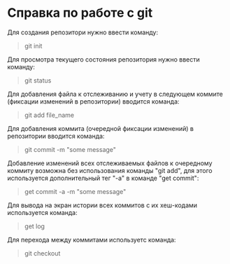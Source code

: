 # Справка по работе с git
Для создания репозитори нужно ввести команду:
> git init

Для просмотра текущего состояния репозитория нужно ввести команду:
> git status

Для добавления файла к отслеживанию и учету в следующем коммите (фиксации изменений в репозитории) вводится команда:
> git add file_name

Для добавления коммита (очередной фиксации изменений) в репозитории вводится команда:
> git commit -m "some message"

Добавление изменений всех отслеживаемых файлов к очередному коммиту возможна без использования команды "git add", для этого используется дополнительный тег "-a" в команде "get commit":
> get commit -a -m "some message"

Для вывода на экран истории всех коммитов с их хеш-кодами используется команда:
> get log

Для перехода между коммитами используетс команда:
> git checkout

